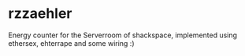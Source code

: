 rzzaehler
=========

Energy counter for the Serverroom of shackspace, implemented using ethersex, ehterrape and some wiring :)
